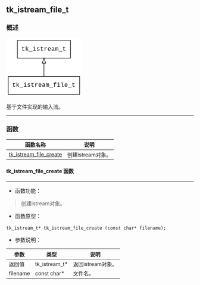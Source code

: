 ## tk\_istream\_file\_t
### 概述
![image](images/tk_istream_file_t_0.png)

基于文件实现的输入流。

----------------------------------
### 函数
<p id="tk_istream_file_t_methods">

| 函数名称 | 说明 | 
| -------- | ------------ | 
| <a href="#tk_istream_file_t_tk_istream_file_create">tk\_istream\_file\_create</a> | 创建istream对象。 |
#### tk\_istream\_file\_create 函数
-----------------------

* 函数功能：

> <p id="tk_istream_file_t_tk_istream_file_create">创建istream对象。


* 函数原型：

```
tk_istream_t* tk_istream_file_create (const char* filename);
```

* 参数说明：

| 参数 | 类型 | 说明 |
| -------- | ----- | --------- |
| 返回值 | tk\_istream\_t* | 返回istream对象。 |
| filename | const char* | 文件名。 |
